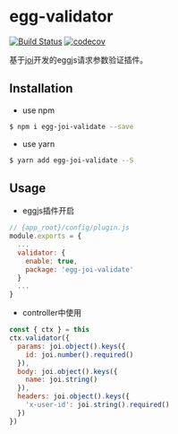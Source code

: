 # egg-validator

[![Build Status](https://www.travis-ci.org/CNBlackJ/egg-validator.svg?branch=master)](https://www.travis-ci.org/CNBlackJ/egg-validator)
[![codecov](https://codecov.io/gh/CNBlackJ/egg-validator/branch/master/graph/badge.svg)](https://codecov.io/gh/CNBlackJ/egg-validator)

基于[joi](https://github.com/hapijs/joi)开发的eggjs请求参数验证插件。

## Installation

- use npm

```bash
$ npm i egg-joi-validate --save
```

- use yarn

```bash
$ yarn add egg-joi-validate --S
```


## Usage

- eggjs插件开启

```js
// {app_root}/config/plugin.js
module.exports = {
  ...
  validator: {
    enable: true,
    package: 'egg-joi-validate'
  }
  ...
}

```

- controller中使用

```js
const { ctx } = this
ctx.validator({
  params: joi.object().keys({
    id: joi.number().required()
  }),
  body: joi.object().keys({
    name: joi.string()
  }),
  headers: joi.object().keys({
  	'x-user-id': joi.string().required()
  })
})
```